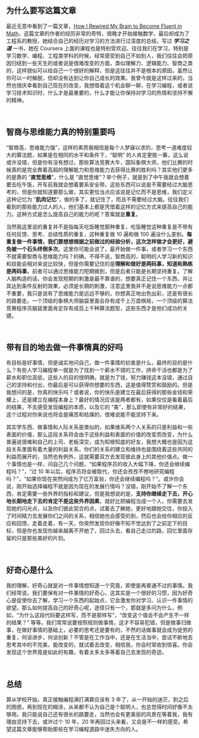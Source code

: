 ## 为什么要写这篇文章
最近无意中看到了一篇文章，[How I Rewired My Brain to Become Fluent in Math](http://nautil.us/issue/40/learning/how-i-rewired-my-brain-to-become-fluent-in-math-rp?utm_source=mybridge&utm_medium=email&utm_campaign=read_more)，这篇文章的作者的经历非常的奇特，很晚才开始接触数学，最后却成为了工程系的教授，她结合自己的经历对学习的方法进行过深度的总结，写过 **<i>学习之道</i>** 一书，她在 Coursera 上面的课程也是特别受欢迎。往往我们在学习，特别是学习数学、编程、工程类学科的时候，经常感受到自己不如别人，我们往往会把原因归结到一些天生的或者说是很难改变的方面，类似理解力、逻辑能力、智商之类的，这样貌似可以给自己一个很好的解释，但是这往往并不是根本的原因，虽然让你可以一时解脱，但却没有达到让你自己成长的效果。我曾今就是这样过来的，当然也很庆幸看到自己现在的改变，我想借着这个机会聊一聊，在学习编程，或者说学习技术知识时，什么才是最重要的，什么才能让你保持对学习的热情和坚持不懈的精神。

<br>

## 智商与思维能力真的特别重要吗
“智商高，思维能力强”，这样的素质我相信是每个人梦寐以求的，思考一道难度较大的算法题，如果是在相同的水平和条件下，“聪明” 的人肯定更胜一筹，这么说或许没错，但是你有没有想过，那些算法竞赛大牛，国际象棋大师，他们比赛的时候真的是完全靠着高超的理解能力和思维能力去获得比赛的胜利吗？其实他们更多的是靠的 “**直觉思维**”，什么是 “直觉思维”？举个例子，就是到了中午我就会想着要去吃午饭，开车前我就会想着要系安全带。这些东西可以说是不需要经过大脑思考的，但是你就知道要那么做，其实更恰当点应该说是记忆而不是思维，我们定义这种记忆为 “**肌肉记忆**”，做的多了，就记住了，而且不需要经过大脑。往往我们看到的那些能力过人的人，他们基本上都是凭借着这样的记忆方式来提高自己的能力。这种方式是怎么提高自己的能力的呢？答案就是**重复**。

当然我这里说的重复并不是指每天吃饭睡觉那种重复，吃饭睡觉这种重复是不带有任何反馈、思考、总结性质的重复，这种重复做 10 遍和做 100 遍没什么差别。**每重复做一件事情，我们要想想根据之前做过的经验分析，这次怎样做才会更好，避免被一个石头绊倒多次**。这里你可能会说了，最开始做一件事，或者学习一个东西不就需要智商与思维能力吗？的确，不得不说，智商高的，聪明的人学习新的知识和技能会相对来说比较快，但是你需要记住的是**理解和做好是两码事，知道和熟练是两码事**。前者可以通过思维能力短期做到，但是后者只能是长期坚持重复。了解人脑构造的话，你会发现短期的刺激是最不靠谱的，想要真正记住一个东西，并让其达到条件反射的效果，必须是长期的刺激，注意这里我并不是说思维能力一点都不重要，我只是说有了思维能力是远远不够的，你想真正地出色出彩，还是有很长的路要走。一个顶级的象棋大师脑袋里面会存有成千上万盘棋局，一个顶级的算法竞赛程序员脑袋里面肯定存有成百上千种算法题型，这些东西才是他们成功的关键。

<br>

## 带有目的地去做一件事情真的好吗
有目标是好事情，但是诚实地问自己，做一件事情的初衷是什么，最终的目的是什么？有些人学习编程单一就是为了找到一个薪水不错的工作，拼命干活也都是为了薪水和职位高低，这些人的目的很明确，就是为了钱，努力赚钱这本没错，通过自己的坚持和付出，你最后是可以获得你想要的东西，这是值得赞赏和鼓励的。但是我想问的是，你真的快乐吗？或者说，你的快乐是建立在最后获得的那些金钱和荣耀上，还是建立在编程本身上？最好的情况应该是两者都有，如果仅仅是看着最后的结果，不去感受发现编程的本质，以及它的 “美”，那么即使有非常好的结果，这个过程对你来说也将会是痛苦和枯燥的，很难说能不能坚持下来。

其实学东西、做事情和人际关系是类似的，如果维系两个人关系的只是利益和一些表面的价值，那么这段关系将会由于这些利益和表面的价值的改变而改变，为什么普遍说很难和自己的上司、老板深交，成为知根知底的好友，我想大概也是因为这段关系里面有着大量的利益关系，你们的关系的建立和维持也是围绕着这些共同的利益而展开的，当然也有例外，这就需要双方去发现彼此身上的其他价值点。做一个事情也是一样，问自己几个问题，“如果程序员的收入大幅下降，你还会继续编程吗？”，“过 10 年以后，程序员将会被取代，你还会孜孜不倦地研究编程吗？”，“如果你现在突然间成为了亿万富翁，你还会继续编程吗？”。或许你会说，刚开始选择编程不就是因为现在的发展行情吗？没错，刚开始不了解一个东西，肯定需要一些外界的指标和建议，但是我想说的是，**支持你继续走下去，开心地长期地走下去的肯定不是这些外界因素**，就好比把编程当成一个人，你需要去发现她的闪光点，以及你们彼此契合的点，试着去了解她，更好地跟她交往，你投入了时间精力去发展你们之间的关系，相信她也会感受的到，然后也会给你相应的反应和回馈，走着走着，有一天，你突然发现你好像不知不觉达到了之前定下的目标，但是你也发现你越来越离不开她了，回过头去，看自己走过的路，回忆里面存留的只是那些美好的片刻。

<br>

## 好奇心是什么
我的理解，好奇心就是对一件事情想知道一个究竟，即使是再普通不过的事情。我们经常说，我们要保有对一件事情的好奇心，这其实是一个很好的习惯，因为好奇心是促使你去了解，学习一个东西的起始点，它会激发你对学习、认识一件事情的欲望。那么如何提高自己的好奇心呢，途径只有一个，那就是多问为什么，例如，“为什么这段代码要这样写，而不是那样写”，“改变这个值会不会产生不一样的结果？” 等等。我们常常说要按照规则做事情，这才不容易犯错，但是做事归做事，在做好事情的基础上，必要的思考还是要有的，不然的话做事就会成为徒劳的重复，何谈进步，何谈创新？不管是在工作当中，还是在生活当中，尝试不断地去思考其中的不完美，能改变的，就试着去改变，相信我，你会时常收到惊喜。你会发现这个世界竟是如此的有趣，有着太多太多等着自己去发现的奇迹。

<br>

## 总结
算从学校开始，真正接触编程满打满算应该有 3 年了，从一开始的迷茫，到之后的困惑，再到现在的糊涂，从来都不认为自己是个聪明人，也总觉得时间好像不太够用。我只能说自己还有很长的路要走，当然也会有更美丽的风景在等着我，我有理由坚持下去，或许过个 10 年，20 年再回过头来看，又会是不一样的感受。希望这篇文章能够帮助那些在学习编程道路中迷失方向的人。
